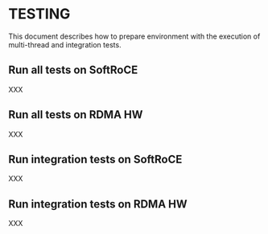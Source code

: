 # TESTING

This document describes how to prepare environment with the execution of multi-thread and integration tests.

## Run all tests on SoftRoCE

XXX

## Run all tests on RDMA HW

XXX

## Run integration tests on SoftRoCE

XXX

## Run integration tests on RDMA HW

XXX
